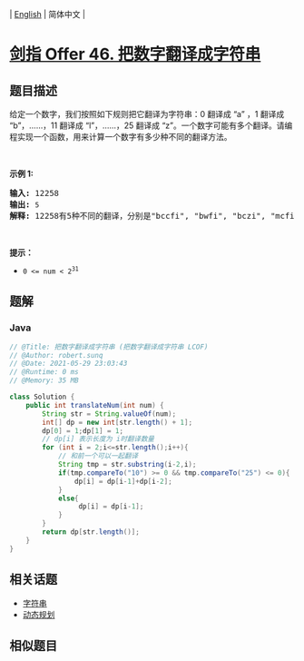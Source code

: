 
| [English](README_EN.md) | 简体中文 |

# [剑指 Offer 46. 把数字翻译成字符串](https://leetcode.cn//problems/ba-shu-zi-fan-yi-cheng-zi-fu-chuan-lcof/)

## 题目描述

<p>给定一个数字，我们按照如下规则把它翻译为字符串：0 翻译成 &ldquo;a&rdquo; ，1 翻译成 &ldquo;b&rdquo;，&hellip;&hellip;，11 翻译成 &ldquo;l&rdquo;，&hellip;&hellip;，25 翻译成 &ldquo;z&rdquo;。一个数字可能有多个翻译。请编程实现一个函数，用来计算一个数字有多少种不同的翻译方法。</p>

<p>&nbsp;</p>

<p><strong>示例 1:</strong></p>

<pre><strong>输入:</strong> 12258
<strong>输出:</strong> <code>5
</code><strong>解释:</strong> 12258有5种不同的翻译，分别是&quot;bccfi&quot;, &quot;bwfi&quot;, &quot;bczi&quot;, &quot;mcfi&quot;和&quot;mzi&quot;</pre>

<p>&nbsp;</p>

<p><strong>提示：</strong></p>

<ul>
	<li><code>0 &lt;= num &lt; 2<sup>31</sup></code></li>
</ul>


## 题解


### Java

```Java
// @Title: 把数字翻译成字符串 (把数字翻译成字符串 LCOF)
// @Author: robert.sunq
// @Date: 2021-05-29 23:03:43
// @Runtime: 0 ms
// @Memory: 35 MB

class Solution {
    public int translateNum(int num) {
        String str = String.valueOf(num);
        int[] dp = new int[str.length() + 1];
        dp[0] = 1;dp[1] = 1;
        // dp[i] 表示长度为 i时翻译数量
        for (int i = 2;i<=str.length();i++){
            // 和前一个可以一起翻译
            String tmp = str.substring(i-2,i);
            if(tmp.compareTo("10") >= 0 && tmp.compareTo("25") <= 0){
                dp[i] = dp[i-1]+dp[i-2];
            }
            else{
                 dp[i] = dp[i-1];
            }
        }
        return dp[str.length()];
    }
}
```



## 相关话题

- [字符串](https://leetcode.cn//tag/string)
- [动态规划](https://leetcode.cn//tag/dynamic-programming)

## 相似题目



